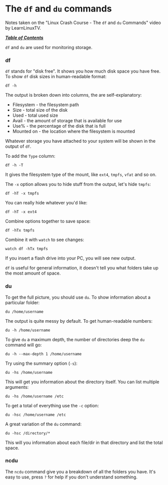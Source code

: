 # The `df` and `du` commands

Notes taken on the "Linux Crash Course - The `df` and `du` Commands" video by
LearnLinuxTV.

[***Table of Contents***](/README.md)

`df` and `du` are used for monitoring storage.

### df

`df` stands for "disk free". It shows you how much disk space you have free. To
show `df` disk sizes in human-readable format:

    df -h

The output is broken down into columns, the are self-explanatory:
- Filesystem - the filesystem path
- Size - total size of the disk
- Used - total used size
- Avail - the amount of storage that is available for use
- Use% - the percentage of the disk that is full
- Mounted on - the location where the filesystem is mounted

Whatever storage you have attached to your system will be shown in the output 
of `df`. 

To add the `Type` column:

    df -h -T

It gives the filesystem type of the mount, like `ext4`, `tmpfs`, `vfat` and so
on.

The `-x` option allows you to hide stuff from the output, let's hide `tmpfs`:
    
    df -hT -x tmpfs

You can really hide whatever you'd like:

    df -hT -x ext4

Combine options together to save space:

    df -hTx tmpfs

Combine it with `watch` to see changes:

    watch df -hTx tmpfs

If you insert a flash drive into your PC, you will see new output.

`df` is useful for general information, it doesn't tell you what folders take
up the most amount of space.

### du

To get the full picture, you should use `du`. To show information about a
particular folder:

    du /home/username

The output is quite messy by default. To get human-readable numbers:

    du -h /home/username

To give `du` a maximum depth, the number of directories deep the `du` command
will go:

    du -h --max-depth 1 /home/username

Try using the summary option (`-s`):

    du -hs /home/username

This will get you information about the directory itself. You can list multiple
arguments:

    du -hs /home/username /etc
    
To get a total of everything use the `-c` option:

    du -hsc /home/username /etc
    
A great variation of the `du` command:

    du -hsc /directory/*

This will you information about each file/dir in that directory and list the 
total space.

### ncdu

The `ncdu` command give you a breakdown of all the folders you have. It's easy
to use, press `?` for help if you don't understand something.

